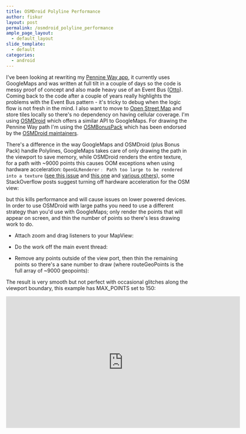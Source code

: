 ```yaml
---
title: OSMDroid Polyline Performance
author: fiskur
layout: post
permalink: /osmdroid_polyline_performance
ample_page_layout:
  - default_layout
slide_template:
  - default
categories:
  - android
---
```

I've been looking at rewriting my [Pennine Way app](https://play.google.com/store/apps/details?id=eu.fiskur.penninewaydistancecalculator), it currently uses GoogleMaps and was written at full tilt in a couple of days so the code is messy proof of concept and also made heavy use of an Event Bus ([Otto](https://github.com/square/otto)). Coming back to the code after a couple of years really highlights the problems with the Event Bus pattern - it's tricky to debug when the logic flow is not fresh in the mind. I also want to move to [Open Street Map](https://www.openstreetmap.org) and store tiles locally so there's no dependency on having cellular coverage. I'm using [OSMDroid](https://github.com/osmdroid/osmdroid) which offers a similar API to GoogleMaps. For drawing the Pennine Way path I'm using the [OSMBonusPack](https://github.com/MKergall/osmbonuspack) which has been endorsed by the [OSMDroid maintainers](https://github.com/osmdroid/osmdroid/issues/40).

There's a difference in the way GoogleMaps and OSMDroid (plus Bonus Pack) handle Polylines, GoogleMaps takes care of only drawing the path in the viewport to save memory, while OSMDroid renders the entire texture, for a path with ~9000 points this causes OOM exceptions when using hardware acceleration: ```OpenGLRenderer﹕ Path too large to be rendered into a texture``` ([see this issue](https://github.com/MKergall/osmbonuspack/issues/68) and [this one](https://github.com/MKergall/osmbonuspack/issues/168) and [various others](https://github.com/MKergall/osmbonuspack/issues)), some StackOverflow posts suggest turning off hardware acceleration for the OSM view:

<script src="https://gist.github.com/fiskurgit/59e0ba268a4625a6c403.js"></script>

but this kills performance and will cause issues on lower powered devices. In order to use OSMDroid with large paths you need to use a different strategy than you'd use with GoogleMaps; only render the points that will appear on screen, and thin the number of points so there's less drawing work to do.

* Attach zoom and drag listeners to your MapView:

<script src="https://gist.github.com/fiskurgit/714989c9c439fb72415c.js"></script>

* Do the work off the main event thread:

<script src="https://gist.github.com/fiskurgit/0b9314cb533875efc14d.js"></script>

* Remove any points outside of the view port, then thin the remaining points so there's a sane number to draw (where routeGeoPoints is the full array of ~9000 geopoints):

<script src="https://gist.github.com/fiskurgit/42fadafaac089dfaf7bd.js"></script>

The result is very smooth but not perfect with occasional glitches along the viewport boundary, this example has MAX_POINTS set to 150:

<iframe width="640" height="360" src="https://www.youtube.com/embed/hWcA5LL27Ms?rel=0&amp;controls=0&amp;showinfo=0" frameborder="0" allowfullscreen></iframe>
